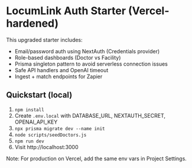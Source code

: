 # LocumLink Auth Starter (Vercel-hardened)

This upgraded starter includes:
- Email/password auth using NextAuth (Credentials provider)
- Role-based dashboards (Doctor vs Facility)
- Prisma singleton pattern to avoid serverless connection issues
- Safe API handlers and OpenAI timeout
- Ingest + match endpoints for Zapier

## Quickstart (local)
1. `npm install`
2. Create `.env.local` with DATABASE_URL, NEXTAUTH_SECRET, OPENAI_API_KEY
3. `npx prisma migrate dev --name init`
4. `node scripts/seedDoctors.js`
5. `npm run dev`
6. Visit http://localhost:3000

Note: For production on Vercel, add the same env vars in Project Settings.


